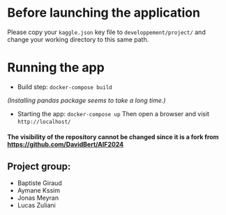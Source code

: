 # Before launching the application
Please copy your `kaggle.json` key file to `developpement/project/` and change your working directory to this same path.

# Running the app
- Build step:
`docker-compose build`

*(Installing pandas package seems to take a long time.)*

- Starting the app:
`docker-compose up`
Then open a browser and visit `http://localhost/`

#### The visibility of the repository cannot be changed since it is a fork from https://github.com/DavidBert/AIF2024

## Project group:
- Baptiste Giraud
- Aymane Kssim
- Jonas Meyran
- Lucas Zuliani
